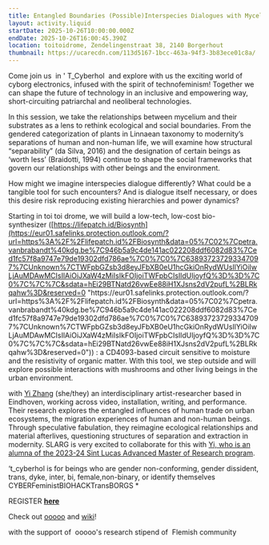 ```yaml
---
title: Entangled Boundaries (Possible)Interspecies Dialogues with Mycelium
layout: activity.liquid
startDate: 2025-10-26T10:00:00.000Z
endDate: 2025-10-26T16:00:45.390Z
location: toitoidrome, Zendelingenstraat 38, 2140 Borgerhout
thumbnail: https://ucarecdn.com/113d5167-1bcc-463a-94f3-3b83ece01c8a/
---
```

Come join us  in ' T_Cyberhol  and explore with us the exciting world of cyborg electronics, infused with the spirit of technofeminism! Together we can shape the future of technology in an inclusive and empowering way, short-circuiting patriarchal and neoliberal technologies.

In this session, we take the relationships between mycelium and their substrates as a lens to rethink ecological and social boundaries. From the gendered categorization of plants in Linnaean taxonomy to modernity’s separations of human and non-human life, we will examine how structural “separability” (da Silva, 2016) and the designation of certain beings as ‘worth less’ (Braidotti, 1994) continue to shape the social frameworks that govern our relationships with other beings and the environment.

How might we imagine interspecies dialogue differently? What could be a tangible tool for such encounters? And is dialogue itself necessary, or does this desire risk reproducing existing hierarchies and power dynamics?

Starting in toi toi drome, we will build a low-tech, low-cost bio-synthesizer ([https://lifepatch.id/Biosynth](https://eur01.safelinks.protection.outlook.com/?url=https%3A%2F%2Flifepatch.id%2FBiosynth&data=05%7C02%7Cpetra.vanbrabandt%40kdg.be%7C946b5a9c4de141ac022208ddf6082d83%7Ced1fc57f8a9747e79de19302dfd786ae%7C0%7C0%7C638937237293347097%7CUnknown%7CTWFpbGZsb3d8eyJFbXB0eU1hcGkiOnRydWUsIlYiOiIwLjAuMDAwMCIsIlAiOiJXaW4zMiIsIkFOIjoiTWFpbCIsIldUIjoyfQ%3D%3D%7C0%7C%7C%7C&sdata=hEi29BTNatd26vwEe88iH1XJsns2dV2pufL%2BLRkqahw%3D&reserved=0 "https\://eur01.safelinks.protection.outlook.com/?url=https%3A%2F%2Flifepatch.id%2FBiosynth&data=05%7C02%7Cpetra.vanbrabandt%40kdg.be%7C946b5a9c4de141ac022208ddf6082d83%7Ced1fc57f8a9747e79de19302dfd786ae%7C0%7C0%7C638937237293347097%7CUnknown%7CTWFpbGZsb3d8eyJFbXB0eU1hcGkiOnRydWUsIlYiOiIwLjAuMDAwMCIsIlAiOiJXaW4zMiIsIkFOIjoiTWFpbCIsIldUIjoyfQ%3D%3D%7C0%7C%7C%7C&sdata=hEi29BTNatd26vwEe88iH1XJsns2dV2pufL%2BLRkqahw%3D&reserved=0")) : a CD4093-based circuit sensitive to moisture and the resistivity of organic matter. With this tool, we step outside and will explore possible interactions with mushrooms and other living beings in the urban environment.

with [Yi Zhang](<[https://](https://eur01.safelinks.protection.outlook.com/?url=https%3A%2F%2Fyizhang.xyz%2F&data=05%7C02%7Cpetra.vanbrabandt%40kdg.be%7C946b5a9c4de141ac022208ddf6082d83%7Ced1fc57f8a9747e79de19302dfd786ae%7C0%7C0%7C638937237293383520%7CUnknown%7CTWFpbGZsb3d8eyJFbXB0eU1hcGkiOnRydWUsIlYiOiIwLjAuMDAwMCIsIlAiOiJXaW4zMiIsIkFOIjoiTWFpbCIsIldUIjoyfQ%3D%3D%7C0%7C%7C%7C&sdata=IPyuk5k98yiOuJJP6eHQujkyedFbPpZAPuFw4s8Nj9g%3D&reserved=0 "https\://eur01.safelinks.protection.outlook.com/?url=https%3A%2F%2Fyizhang.xyz%2F&data=05%7C02%7Cpetra.vanbrabandt%40kdg.be%7C946b5a9c4de141ac022208ddf6082d83%7Ced1fc57f8a9747e79de19302dfd786ae%7C0%7C0%7C638937237293383520%7CUnknown%7CTWFpbGZsb3d8eyJFbXB0eU1hcGkiOnRydWUsIlYiOiIwLjAuMDAwMCIsIlAiOiJXaW4zMiIsIkFOIjoiTWFpbCIsIldUIjoyfQ%3D%3D%7C0%7C%7C%7C&sdata=IPyuk5k98yiOuJJP6eHQujkyedFbPpZAPuFw4s8Nj9g%3D&reserved=0")[yizhang.xyz](https://eur01.safelinks.protection.outlook.com/?url=https%3A%2F%2Fyizhang.xyz%2F&data=05%7C02%7Cpetra.vanbrabandt%40kdg.be%7C946b5a9c4de141ac022208ddf6082d83%7Ced1fc57f8a9747e79de19302dfd786ae%7C0%7C0%7C638937237293415298%7CUnknown%7CTWFpbGZsb3d8eyJFbXB0eU1hcGkiOnRydWUsIlYiOiIwLjAuMDAwMCIsIlAiOiJXaW4zMiIsIkFOIjoiTWFpbCIsIldUIjoyfQ%3D%3D%7C0%7C%7C%7C&sdata=JyxBM1LMbbG7%2FiZWoSOLVJn0InIUT6tjbwejh8YiB0g%3D&reserved=0 "https\://eur01.safelinks.protection.outlook.com/?url=https%3A%2F%2Fyizhang.xyz%2F&data=05%7C02%7Cpetra.vanbrabandt%40kdg.be%7C946b5a9c4de141ac022208ddf6082d83%7Ced1fc57f8a9747e79de19302dfd786ae%7C0%7C0%7C638937237293415298%7CUnknown%7CTWFpbGZsb3d8eyJFbXB0eU1hcGkiOnRydWUsIlYiOiIwLjAuMDAwMCIsIlAiOiJXaW4zMiIsIkFOIjoiTWFpbCIsIldUIjoyfQ%3D%3D%7C0%7C%7C%7C&sdata=JyxBM1LMbbG7%2FiZWoSOLVJn0InIUT6tjbwejh8YiB0g%3D&reserved=0")>) (she/they) an interdisciplinary artist-researcher based in Eindhoven, working across video, installation, writing, and performance. Their research explores the entangled influences of human trade on urban ecosystems, the migration experiences of human and non-human beings. Through speculative fabulation, they reimagine ecological relationships and material afterlives, questioning structures of separation and extraction in modernity. SLARG is very excited to collaborate for this with [Yi, who is an alumna of the 2023-24 Sint Lucas Advanced Master of Research program](https://www.adma.be/2023-2024/yi_zhang).  [](https://eur01.safelinks.protection.outlook.com/?url=https%3A%2F%2Fyizhang.xyz%2F&data=05%7C02%7Cpetra.vanbrabandt%40kdg.be%7C946b5a9c4de141ac022208ddf6082d83%7Ced1fc57f8a9747e79de19302dfd786ae%7C0%7C0%7C638937237293383520%7CUnknown%7CTWFpbGZsb3d8eyJFbXB0eU1hcGkiOnRydWUsIlYiOiIwLjAuMDAwMCIsIlAiOiJXaW4zMiIsIkFOIjoiTWFpbCIsIldUIjoyfQ%3D%3D%7C0%7C%7C%7C&sdata=IPyuk5k98yiOuJJP6eHQujkyedFbPpZAPuFw4s8Nj9g%3D&reserved=0 "https\://eur01.safelinks.protection.outlook.com/?url=https%3A%2F%2Fyizhang.xyz%2F&data=05%7C02%7Cpetra.vanbrabandt%40kdg.be%7C946b5a9c4de141ac022208ddf6082d83%7Ced1fc57f8a9747e79de19302dfd786ae%7C0%7C0%7C638937237293383520%7CUnknown%7CTWFpbGZsb3d8eyJFbXB0eU1hcGkiOnRydWUsIlYiOiIwLjAuMDAwMCIsIlAiOiJXaW4zMiIsIkFOIjoiTWFpbCIsIldUIjoyfQ%3D%3D%7C0%7C%7C%7C&sdata=IPyuk5k98yiOuJJP6eHQujkyedFbPpZAPuFw4s8Nj9g%3D&reserved=0")

‘t_cyberhol is for beings who are gender non-conforming, gender dissident, trans, dyke, inter, bi, female,non-binary, or identify themselves CYBERFeministBIOHACKTransBORGS *

REGISTER **[here](https://eur01.safelinks.protection.outlook.com/?url=https%3A%2F%2Fframaforms.org%2Ftcyberhol-session-5-entangled-boundaries-1758032092&data=05%7C02%7Cpetra.vanbrabandt%40kdg.be%7C946b5a9c4de141ac022208ddf6082d83%7Ced1fc57f8a9747e79de19302dfd786ae%7C0%7C0%7C638937237293442121%7CUnknown%7CTWFpbGZsb3d8eyJFbXB0eU1hcGkiOnRydWUsIlYiOiIwLjAuMDAwMCIsIlAiOiJXaW4zMiIsIkFOIjoiTWFpbCIsIldUIjoyfQ%3D%3D%7C0%7C%7C%7C&sdata=HUd69S7ey69kr%2BlYr%2BFC72VXkLt9ZD2iOUYyjvbIbNY%3D&reserved=0)**

C﻿heck out [ooooo](https://www.ooooo.be/t_cyberhol/) and [wiki](https://wiki.digitalcare.noho.st/index.php?title=Main_Page)!

with the support of  ooooo's research stipend of  Flemish community